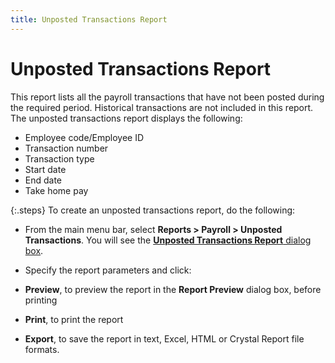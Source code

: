 ```yaml
---
title: Unposted Transactions Report
---
```


# Unposted Transactions Report


This report lists all the payroll transactions that have not been posted  during the required period. Historical transactions are not included in  this report. The unposted transactions report displays the following:

- Employee code/Employee  ID
- Transaction number
- Transaction type
- Start date
- End date
- Take home pay



{:.steps}
To create an unposted transactions report,  do the following:

- From the main  menu bar, select **Reports &gt; Payroll 
 &gt; Unposted Transactions**. You will see the [**Unposted Transactions Report** dialog  box]({{site.prl_baseurl}}/misc/unposted_transactions_report_dialog_box_sfr.html).
- Specify the  report parameters and click:

 - **Preview**,  to preview the report in the **Report Preview**  dialog box, before printing
 - **Print**,  to print the report
 - **Export**,  to save the report in text, Excel, HTML or Crystal Report file formats.

